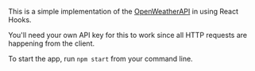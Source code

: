 This is a simple implementation of the [OpenWeatherAPI](www.openweathermap.org/
) in using React Hooks. 

You'll need your own API key for this to work since all HTTP requests are happening from the client. 

To start the app, run `npm start` from your command line.
